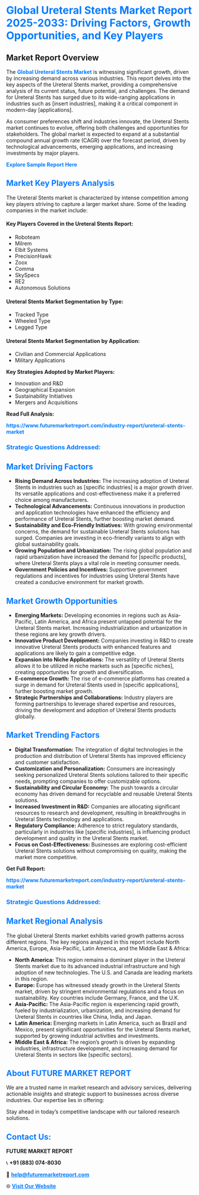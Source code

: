 <h1 style="color: #007BFF;">Global Ureteral Stents Market Report 2025-2033: Driving Factors, Growth Opportunities, and Key Players</h1>

<section id="overview">
<h2>Market Report Overview</h2>
<p>The <a href="https://www.futuremarketreport.com/industry-report/ureteral-stents-market" style="color: #007BFF; text-decoration: none;"><strong>Global Ureteral Stents Market</strong></a> is witnessing significant growth, driven by increasing demand across various industries. This report delves into the key aspects of the Ureteral Stents market, providing a comprehensive analysis of its current status, future potential, and challenges. The demand for Ureteral Stents has surged due to its wide-ranging applications in industries such as [insert industries], making it a critical component in modern-day [applications].</p>
<p>As consumer preferences shift and industries innovate, the Ureteral Stents market continues to evolve, offering both challenges and opportunities for stakeholders. The global market is expected to expand at a substantial compound annual growth rate (CAGR) over the forecast period, driven by technological advancements, emerging applications, and increasing investments by major players.</p>
</section>

<section id="overview">
<p><a href="https://www.futuremarketreport.com/request-sample/reportId=35506" style="color: #007BFF; text-decoration: none;"><strong>Explore Sample Report Here</strong></a></p>
</section>

<section id="key-players">
<h2 style="color: #007BFF;">Market Key Players Analysis</h2>
<p>The Ureteral Stents market is characterized by intense competition among key players striving to capture a larger market share. Some of the leading companies in the market include:</p>
<h4>Key Players Covered in the Ureteral Stents Report:</h4>
<ul><li>Roboteam</li><li>Milrem</li><li>Elbit Systems</li><li>PrecisionHawk</li><li>Zoox</li><li>Comma</li><li>SkySpecs</li><li>RE2</li><li>Autonomous Solutions</li></ul>
<h4>Ureteral Stents Market Segmentation by Type:</h4>
<ul><li>Tracked Type</li><li>Wheeled Type</li><li>Legged Type</li></ul>

<h4>Ureteral Stents Market Segmentation by Application:</h4>
<ul><li>Civilian and Commercial Applications</li><li>Military Applications</li></ul>
<p><strong>Key Strategies Adopted by Market Players:</strong></p>
<ul>
<li>Innovation and R&D</li>
<li>Geographical Expansion</li>
<li>Sustainability Initiatives</li>
<li>Mergers and Acquisitions</li>
</ul>
</section>

<section>
<p><strong>Read Full Analysis: </strong></p><a href="https://www.futuremarketreport.com/industry-report/ureteral-stents-market" style="color: #007BFF; text-decoration: none;"><strong>https://www.futuremarketreport.com/industry-report/ureteral-stents-market</strong></a>
<h3 style="color: #007BFF;">Strategic Questions Addressed:</h3>
</section>

<section id="driving-factors">
<h2 style="color: #007BFF;">Market Driving Factors</h2>
<ul>
<li><strong>Rising Demand Across Industries:</strong> The increasing adoption of Ureteral Stents in industries such as [specific industries] is a major growth driver. Its versatile applications and cost-effectiveness make it a preferred choice among manufacturers.</li>
<li><strong>Technological Advancements:</strong> Continuous innovations in production and application technologies have enhanced the efficiency and performance of Ureteral Stents, further boosting market demand.</li>
<li><strong>Sustainability and Eco-Friendly Initiatives:</strong> With growing environmental concerns, the demand for sustainable Ureteral Stents solutions has surged. Companies are investing in eco-friendly variants to align with global sustainability goals.</li>
<li><strong>Growing Population and Urbanization:</strong> The rising global population and rapid urbanization have increased the demand for [specific products], where Ureteral Stents plays a vital role in meeting consumer needs.</li>
<li><strong>Government Policies and Incentives:</strong> Supportive government regulations and incentives for industries using Ureteral Stents have created a conducive environment for market growth.</li>
</ul>
</section>

<section id="growth-opportunities">
<h2 style="color: #007BFF;">Market Growth Opportunities</h2>
<ul>
<li><strong>Emerging Markets:</strong> Developing economies in regions such as Asia-Pacific, Latin America, and Africa present untapped potential for the Ureteral Stents market. Increasing industrialization and urbanization in these regions are key growth drivers.</li>
<li><strong>Innovative Product Development:</strong> Companies investing in R&D to create innovative Ureteral Stents products with enhanced features and applications are likely to gain a competitive edge.</li>
<li><strong>Expansion into Niche Applications:</strong> The versatility of Ureteral Stents allows it to be utilized in niche markets such as [specific niches], creating opportunities for growth and diversification.</li>
<li><strong>E-commerce Growth:</strong> The rise of e-commerce platforms has created a surge in demand for Ureteral Stents used in [specific applications], further boosting market growth.</li>
<li><strong>Strategic Partnerships and Collaborations:</strong> Industry players are forming partnerships to leverage shared expertise and resources, driving the development and adoption of Ureteral Stents products globally.</li>
</ul>
</section>

<section id="trending-factors">
<h2 style="color: #007BFF;">Market Trending Factors</h2>
<ul>
<li><strong>Digital Transformation:</strong> The integration of digital technologies in the production and distribution of Ureteral Stents has improved efficiency and customer satisfaction.</li>
<li><strong>Customization and Personalization:</strong> Consumers are increasingly seeking personalized Ureteral Stents solutions tailored to their specific needs, prompting companies to offer customizable options.</li>
<li><strong>Sustainability and Circular Economy:</strong> The push towards a circular economy has driven demand for recyclable and reusable Ureteral Stents solutions.</li>
<li><strong>Increased Investment in R&D:</strong> Companies are allocating significant resources to research and development, resulting in breakthroughs in Ureteral Stents technology and applications.</li>
<li><strong>Regulatory Compliance:</strong> Adherence to strict regulatory standards, particularly in industries like [specific industries], is influencing product development and quality in the Ureteral Stents market.</li>
<li><strong>Focus on Cost-Effectiveness:</strong> Businesses are exploring cost-efficient Ureteral Stents solutions without compromising on quality, making the market more competitive.</li>
</ul>
</section>

<section>
<p><strong>Get Full Report: </strong></p><a href="https://www.futuremarketreport.com/industry-report/ureteral-stents-market" style="color: #007BFF; text-decoration: none;"><strong>https://www.futuremarketreport.com/industry-report/ureteral-stents-market</strong></a>
<h3 style="color: #007BFF;">Strategic Questions Addressed:</h3>
</section>


<section id="regional-analysis">
<h2 style="color: #007BFF;">Market Regional Analysis</h2>
<p>The global Ureteral Stents market exhibits varied growth patterns across different regions. The key regions analyzed in this report include North America, Europe, Asia-Pacific, Latin America, and the Middle East & Africa:</p>
<ul>
<li><strong>North America:</strong> This region remains a dominant player in the Ureteral Stents market due to its advanced industrial infrastructure and high adoption of new technologies. The U.S. and Canada are leading markets in this region.</li>
<li><strong>Europe:</strong> Europe has witnessed steady growth in the Ureteral Stents market, driven by stringent environmental regulations and a focus on sustainability. Key countries include Germany, France, and the U.K.</li>
<li><strong>Asia-Pacific:</strong> The Asia-Pacific region is experiencing rapid growth, fueled by industrialization, urbanization, and increasing demand for Ureteral Stents in countries like China, India, and Japan.</li>
<li><strong>Latin America:</strong> Emerging markets in Latin America, such as Brazil and Mexico, present significant opportunities for the Ureteral Stents market, supported by growing industrial activities and investments.</li>
<li><strong>Middle East & Africa:</strong> The region’s growth is driven by expanding industries, infrastructure development, and increasing demand for Ureteral Stents in sectors like [specific sectors].</li>
</ul>
</section>

<footer>
<h2 style="color: #007BFF;">About FUTURE MARKET REPORT</h2>
<p>We are a trusted name in market research and advisory services, delivering actionable insights and strategic support to businesses across diverse industries. Our expertise lies in offering:</p>

<p>Stay ahead in today’s competitive landscape with our tailored research solutions.</p>

<h2 style="color: #007BFF;">Contact Us:</h2>
<p><strong>FUTURE MARKET REPORT</strong></p>
<p>📞 <strong>+91 (883) 074-8030</strong></p>
<p>📧 <strong><a href="mailto:help@futuremarketreport.com" style="color: #007BFF;">help@futuremarketreport.com</a></strong></p>
<p>🌐 <strong><a href="https://www.futuremarketreport.com/" style="color: #007BFF;">Visit Our Website</a></strong></p>
</footer>